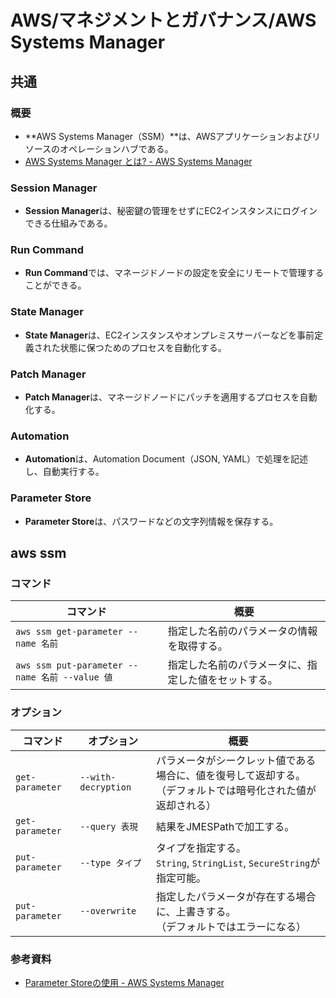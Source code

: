 # AWS/マネジメントとガバナンス/AWS Systems Manager

## 共通

### 概要

- **AWS Systems Manager（SSM）**は、AWSアプリケーションおよびリソースのオペレーションハブである。
- [AWS Systems Manager とは? - AWS Systems Manager](https://docs.aws.amazon.com/ja_jp/systems-manager/latest/userguide/what-is-systems-manager.html)

### Session Manager

- **Session Manager**は、秘密鍵の管理をせずにEC2インスタンスにログインできる仕組みである。

### Run Command

- **Run Command**では、マネージドノードの設定を安全にリモートで管理することができる。

### State Manager

- **State Manager**は、EC2インスタンスやオンプレミスサーバーなどを事前定義された状態に保つためのプロセスを自動化する。

### Patch Manager

- **Patch Manager**は、マネージドノードにパッチを適用するプロセスを自動化する。

### Automation

- **Automation**は、Automation Document（JSON, YAML）で処理を記述し、自動実行する。

### Parameter Store

- **Parameter Store**は、パスワードなどの文字列情報を保存する。

## aws ssm

### コマンド

| コマンド                                       | 概要                                                 |
| ---------------------------------------------- | ---------------------------------------------------- |
| `aws ssm get-parameter --name 名前`            | 指定した名前のパラメータの情報を取得する。           |
| `aws ssm put-parameter --name 名前 --value 値` | 指定した名前のパラメータに、指定した値をセットする。 |

### オプション

| コマンド        | オプション          | 概要                                                         |
| --------------- | ------------------- | ------------------------------------------------------------ |
| `get-parameter` | `--with-decryption` | パラメータがシークレット値である場合に、値を復号して返却する。<br />（デフォルトでは暗号化された値が返却される） |
| `get-parameter` | `--query 表現`      | 結果をJMESPathで加工する。                                   |
| `put-parameter` | `--type タイプ`     | タイプを指定する。<br />`String`, `StringList`, `SecureString`が指定可能。 |
| `put-parameter` | `--overwrite`       | 指定したパラメータが存在する場合に、上書きする。<br />（デフォルトではエラーになる） |

### 参考資料

- [Parameter Storeの使用 - AWS Systems Manager](https://docs.aws.amazon.com/ja_jp/systems-manager/latest/userguide/parameter-store-working-with.html)
